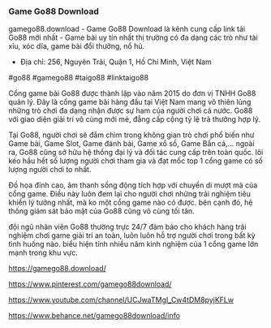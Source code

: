 ### Game Go88 Download

gamego88.download - Game Go88 Download là kênh cung cấp link tải Go88 mới nhất - Game bài uy tín nhất thị trường có đa dạng các trò như tài xỉu, xóc dĩa, game bài đổi thưởng, nổ hủ.

- Địa chỉ: 256, Nguyên Trãi, Quận 1, Hồ Chí Minh, Việt Nam

#go88 #gamego88 #taigo88 #linktaigo88

Cổng game bài Go88 được thành lập vào năm 2015 do đơn vị TNHH Go88 quản lý. Đây là cổng game bài hàng đầu tại Việt Nam mang vô thiên lủng những trò chơi đa dạng nhận được sự ham của người chơi cả nước. Go88 với giao diện giải trí vô cùng mới mẻ, đẳng cấp cộng tỷ lệ trả thưởng hợp lý.

Tại Go88, người chơi sẽ đắm chìm trong không gian trò chơi phổ biến như Game bài, Game Slot, Game đánh bài, Game xổ số, Game Bắn cá,… ngoài ra, Go88 cũng sở hữu hệ thống đại lý và đối tác cung cấp trên toàn quốc. lôi kéo hầu hết số lượng người chơi tham gia và đạt mốc top 1 cổng game có số lượng người chơi to nhất.

Đồ họa đỉnh cao, âm thanh sống động tích hợp với chuyển di mượt mà của cổng game. Điều này luôn đem lại cho người chơi những trải nghiệm tiêu khiển lý tưởng nhất, mà ko một cổng game nào có được. bên cạnh đó, hệ thống giám sát bảo mật của Go88 cũng vô cùng tối tân.

đội ngũ nhân viên Go88 thường trực 24/7 đảm bảo cho khách hàng trải nghiệm chơi game giải trí an toàn, luôn luôn hỗ trợ người chơi trong bất kỳ tình huống nào. biểu hiện tính nhiều năm kinh nghiệm của 1 cổng game lớn mạnh trong khu vực.

https://gamego88.download/

https://www.pinterest.com/gamego88download/

https://www.youtube.com/channel/UCJwaTMgI_Cw4tDM8pyjKFLw

https://www.behance.net/gamego88download/info
